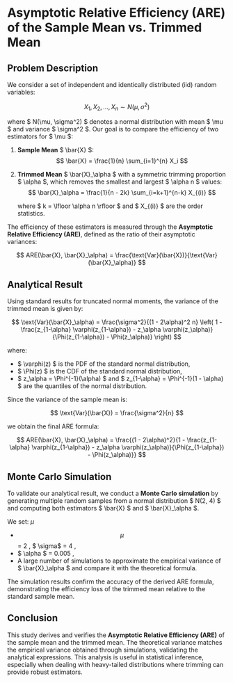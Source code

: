 # Asymptotic Relative Efficiency (ARE) of the Sample Mean vs. Trimmed Mean

## Problem Description

We consider a set of independent and identically distributed (iid) random variables:

$$ X_1, X_2, ..., X_n \sim N(\mu, \sigma^2) $$

where $ N(\mu, \sigma^2) $ denotes a normal distribution with mean $ \mu $ and variance $ \sigma^2 $. Our goal is to compare the efficiency of two estimators for $ \mu $:

1. **Sample Mean** $ \bar{X} $:
   $$ \bar{X} = \frac{1}{n} \sum_{i=1}^{n} X_i $$

2. **Trimmed Mean** $ \bar{X}_\alpha $ with a symmetric trimming proportion $ \alpha $, which removes the smallest and largest $ \alpha n $ values:
   $$ \bar{X}_\alpha = \frac{1}{n - 2k} \sum_{i=k+1}^{n-k} X_{(i)} $$

   where $ k = \lfloor \alpha n \rfloor $ and $ X_{(i)} $ are the order statistics.

The efficiency of these estimators is measured through the **Asymptotic Relative Efficiency (ARE)**, defined as the ratio of their asymptotic variances:

$$ ARE(\bar{X}, \bar{X}_\alpha) = \frac{\text{Var}(\bar{X})}{\text{Var}(\bar{X}_\alpha)} $$

## Analytical Result

Using standard results for truncated normal moments, the variance of the trimmed mean is given by:

$$ \text{Var}(\bar{X}_\alpha) = \frac{\sigma^2}{(1 - 2\alpha)^2 n} \left( 1 - \frac{z_{1-\alpha} \varphi(z_{1-\alpha}) - z_\alpha \varphi(z_\alpha)}{\Phi(z_{1-\alpha}) - \Phi(z_\alpha)} \right) $$

where:

- $ \varphi(z) $ is the PDF of the standard normal distribution,
- $ \Phi(z) $ is the CDF of the standard normal distribution,
- $ z_\alpha = \Phi^{-1}(\alpha) $ and $ z_{1-\alpha} = \Phi^{-1}(1 - \alpha) $ are the quantiles of the normal distribution.

Since the variance of the sample mean is:

$$ \text{Var}(\bar{X}) = \frac{\sigma^2}{n} $$

we obtain the final ARE formula:

$$ ARE(\bar{X}, \bar{X}_\alpha) = \frac{(1 - 2\alpha)^2}{1 - \frac{z_{1-\alpha} \varphi(z_{1-\alpha}) - z_\alpha \varphi(z_\alpha)}{\Phi(z_{1-\alpha}) - \Phi(z_\alpha)}} $$

## Monte Carlo Simulation

To validate our analytical result, we conduct a **Monte Carlo simulation** by generating multiple random samples from a normal distribution $ N(2, 4) $ and computing both estimators $ \bar{X} $ and $ \bar{X}_\alpha $.

We set:
$\mu$
- $$ \mu $$ = 2 , $ \sigma$ = 4 ,
- $ \alpha $ = 0.005 ,
- A large number of simulations to approximate the empirical variance of $ \bar{X}_\alpha $ and compare it with the theoretical formula.

The simulation results confirm the accuracy of the derived ARE formula, demonstrating the efficiency loss of the trimmed mean relative to the standard sample mean.

## Conclusion

This study derives and verifies the **Asymptotic Relative Efficiency (ARE)** of the sample mean and the trimmed mean. The theoretical variance matches the empirical variance obtained through simulations, validating the analytical expressions. This analysis is useful in statistical inference, especially when dealing with heavy-tailed distributions where trimming can provide robust estimators.
